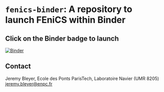 # `fenics-binder`: A repository to launch FEniCS within Binder

## Click on the Binder badge to launch

[![Binder](https://mybinder.org/badge_logo.svg)](https://mybinder.org/v2/git/https%3A%2F%2Fgitlab.enpc.fr%2Fnavier-fenics%2Ffenics-binder/HEAD?urlpath=lab)

## Contact

Jeremy Bleyer, Ecole des Ponts ParisTech, Laboratoire Navier (UMR 8205)
jeremy.bleyer@enpc.fr